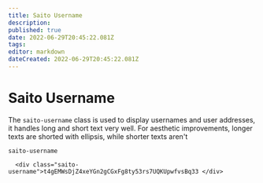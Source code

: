 ```yaml
---
title: Saito Username
description: 
published: true
date: 2022-06-29T20:45:22.081Z
tags: 
editor: markdown
dateCreated: 2022-06-29T20:45:22.081Z
---
```


# Saito Username

The ```saito-username``` class is used to display usernames and user addresses, it handles long and short text very well. For aesthetic improvements, longer texts are shorted with ellipsis, while shorter texts aren't


```saito-username```
````
  <div class="saito-username">t4gEMWsDjZ4xeYGn2gCGxFg8ty53rs7UQKUpwfvsBq33 </div>
````